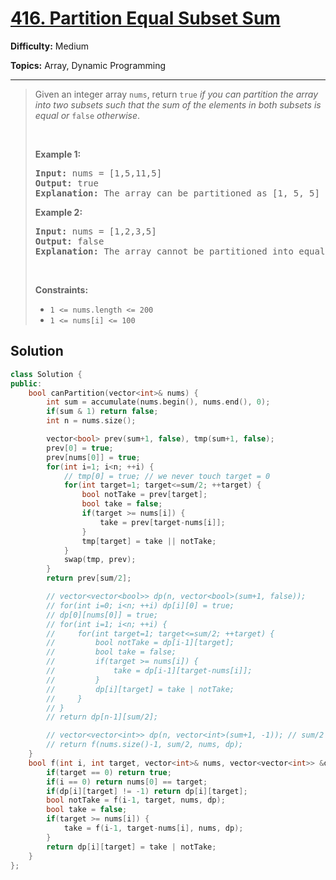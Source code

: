# [416. Partition Equal Subset Sum](https://leetcode.com/problems/partition-equal-subset-sum/)

**Difficulty:** Medium

**Topics:** Array, Dynamic Programming

---



<blockquote>

<p>Given an integer array <code>nums</code>, return <code>true</code> <em>if you can partition the array into two subsets such that the sum of the elements in both subsets is equal or </em><code>false</code><em> otherwise</em>.</p>

<p>&nbsp;</p>
<p><strong class="example">Example 1:</strong></p>

<pre>
<strong>Input:</strong> nums = [1,5,11,5]
<strong>Output:</strong> true
<strong>Explanation:</strong> The array can be partitioned as [1, 5, 5] and [11].
</pre>

<p><strong class="example">Example 2:</strong></p>

<pre>
<strong>Input:</strong> nums = [1,2,3,5]
<strong>Output:</strong> false
<strong>Explanation:</strong> The array cannot be partitioned into equal sum subsets.
</pre>

<p>&nbsp;</p>
<p><strong>Constraints:</strong></p>

<ul>
	<li><code>1 &lt;= nums.length &lt;= 200</code></li>
	<li><code>1 &lt;= nums[i] &lt;= 100</code></li>
</ul>


</blockquote>

## Solution
```cpp
class Solution {
public:
    bool canPartition(vector<int>& nums) {
        int sum = accumulate(nums.begin(), nums.end(), 0);
        if(sum & 1) return false;
        int n = nums.size();

        vector<bool> prev(sum+1, false), tmp(sum+1, false);
        prev[0] = true;
        prev[nums[0]] = true;
        for(int i=1; i<n; ++i) {
            // tmp[0] = true; // we never touch target = 0 
            for(int target=1; target<=sum/2; ++target) {
                bool notTake = prev[target];
                bool take = false;
                if(target >= nums[i]) {
                    take = prev[target-nums[i]];
                }
                tmp[target] = take || notTake;
            }
            swap(tmp, prev);
        }
        return prev[sum/2];

        // vector<vector<bool>> dp(n, vector<bool>(sum+1, false));
        // for(int i=0; i<n; ++i) dp[i][0] = true;
        // dp[0][nums[0]] = true;
        // for(int i=1; i<n; ++i) {
        //     for(int target=1; target<=sum/2; ++target) {
        //         bool notTake = dp[i-1][target];
        //         bool take = false;
        //         if(target >= nums[i]) {
        //             take = dp[i-1][target-nums[i]];
        //         }
        //         dp[i][target] = take | notTake;
        //     }
        // }
        // return dp[n-1][sum/2];

        // vector<vector<int>> dp(n, vector<int>(sum+1, -1)); // sum/2 ?
        // return f(nums.size()-1, sum/2, nums, dp);
    }
    bool f(int i, int target, vector<int>& nums, vector<vector<int>> &dp) {
        if(target == 0) return true;
        if(i == 0) return nums[0] == target;
        if(dp[i][target] != -1) return dp[i][target];
        bool notTake = f(i-1, target, nums, dp);
        bool take = false;
        if(target >= nums[i]) {
            take = f(i-1, target-nums[i], nums, dp);
        }
        return dp[i][target] = take | notTake;
    }
};
```
